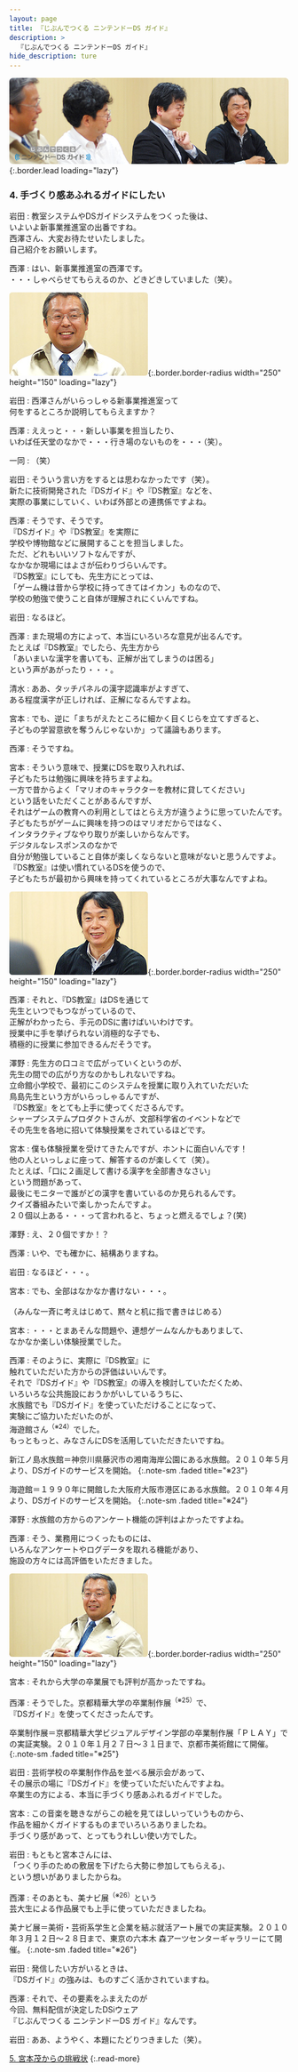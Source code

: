 ```yaml
---
layout: page
title: 『じぶんでつくる ニンテンドーDS ガイド』
description: >
  『じぶんでつくる ニンテンドーDS ガイド』
hide_description: ture
---
```


![](/others/interviews/jp/nds/kg3j/vol1/img/mainvisual4.jpg){:.border.lead loading="lazy"}

### 4. 手づくり感あふれるガイドにしたい

岩田
: 教室システムやDSガイドシステムをつくった後は、<br>いよいよ新事業推進室の出番ですね。<br>西澤さん、大変お待たせいたしました。<br>自己紹介をお願いします。

西澤
: はい、新事業推進室の西澤です。<br>・・・しゃべらせてもらえるのか、どきどきしていました（笑）。

![](/others/interviews/jp/nds/kg3j/vol1/img/photo9.jpg){:.border.border-radius width="250" height="150" loading="lazy"}

岩田
: 西澤さんがいらっしゃる新事業推進室って<br>何をするところか説明してもらえますか？

西澤
: ええっと・・・新しい事業を担当したり、<br>いわば任天堂のなかで・・・行き場のないものを・・・（笑）。

一同
: （笑）

岩田
: そういう言い方をするとは思わなかったです（笑）。<br>新たに技術開発された『DSガイド』や『DS教室』などを、<br>実際の事業にしていく、いわば外部との連携係ですよね。

西澤
: そうです、そうです。<br>『DSガイド』や『DS教室』を実際に<br>学校や博物館などに展開することを担当しました。<br>ただ、どれもいいソフトなんですが、<br>なかなか現場にはよさが伝わりづらいんです。<br>『DS教室』にしても、先生方にとっては、<br>「ゲーム機は昔から学校に持ってきてはイカン」ものなので、<br>学校の勉強で使うこと自体が理解されにくいんですね。

岩田
: なるほど。

西澤
: また現場の方によって、本当にいろいろな意見が出るんです。<br>たとえば『DS教室』でしたら、先生方から<br>「あいまいな漢字を書いても、正解が出てしまうのは困る」<br>という声があがったり・・・。

清水
: ああ、タッチパネルの漢字認識率がよすぎて、<br>ある程度漢字が正しければ、正解になるんですよね。

宮本
: でも、逆に「まちがえたところに細かく目くじらを立てすぎると、<br>子どもの学習意欲を奪うんじゃないか」って議論もあります。

西澤
: そうですね。

宮本
: そういう意味で、授業にDSを取り入れれば、<br>子どもたちは勉強に興味を持ちますよね。<br>一方で昔からよく「マリオのキャラクターを教材に貸してください」<br>という話をいただくことがあるんですが、<br>それはゲームの教育への利用としてはとらえ方が違うように思っていたんです。<br>子どもたちがゲームに興味を持つのはマリオだからではなく、<br>インタラクティブなやり取りが楽しいからなんです。<br>デジタルなレスポンスのなかで<br>自分が勉強していること自体が楽しくならないと意味がないと思うんですよ。<br>『DS教室』は使い慣れているDSを使うので、<br>子どもたちが最初から興味を持ってくれているところが大事なんですよね。

![](/others/interviews/jp/nds/kg3j/vol1/img/photo10.jpg){:.border.border-radius width="250" height="150" loading="lazy"}

西澤
: それと、『DS教室』はDSを通じて<br>先生といつでもつながっているので、<br>正解がわかったら、手元のDSに書けばいいわけです。<br>授業中に手を挙げられない消極的な子でも、<br>積極的に授業に参加できるんだそうです。

澤野
: 先生方の口コミで広がっていくというのが、<br>先生の間での広がり方なのかもしれないですね。<br>立命館小学校で、最初にこのシステムを授業に取り入れていただいた<br>鳥島先生という方がいらっしゃるんですが、<br>『DS教室』をとても上手に使ってくださるんです。<br>シャープシステムプロダクトさんが、文部科学省のイベントなどで<br>その先生を各地に招いて体験授業をされているほどです。

宮本
: 僕も体験授業を受けてきたんですが、ホントに面白いんです！<br>他の人といっしょに座って、解答するのが楽しくて（笑）。<br>たとえば、「口に２画足して書ける漢字を全部書きなさい」<br>という問題があって、<br>最後にモニターで誰がどの漢字を書いているのか見られるんです。<br>クイズ番組みたいで楽しかったんですよ。<br>２０個以上ある・・・って言われると、ちょっと燃えるでしょ？(笑)

澤野
: え、２０個ですか！？

西澤
: いや、でも確かに、結構ありますね。

岩田
: なるほど・・・。

宮本
: でも、全部はなかなか書けない・・・。<br><br>（みんな一斉に考えはじめて、黙々と机に指で書きはじめる）

宮本
: ・・・とまあそんな問題や、連想ゲームなんかもありまして、<br>なかなか楽しい体験授業でした。

西澤
: そのように、実際に『DS教室』に<br>触れていただいた方からの評価はいいんです。<br>それで『DSガイド』や『DS教室』の導入を検討していただくため、<br>いろいろな公共施設におうかがいしているうちに、<br>水族館でも『DSガイド』を使っていただけることになって、<br>実験にご協力いただいたのが、<br>海遊館さん<sup>（※24）</sup>でした。<br>もっともっと、みなさんにDSを活用していただきたいですね。

新江ノ島水族館＝神奈川県藤沢市の湘南海岸公園にある水族館。２０１０年５月より、DSガイドのサービスを開始。
{:.note-sm .faded title="※23"}

海遊館＝１９９０年に開館した大阪府大阪市港区にある水族館。２０１０年４月より、DSガイドのサービスを開始。
{:.note-sm .faded title="※24"}

澤野
: 水族館の方からのアンケート機能の評判はよかったですよね。

西澤
: そう、業務用につくったものには、<br>いろんなアンケートやログデータを取れる機能があり、<br>施設の方々には高評価をいただきました。

![](/others/interviews/jp/nds/kg3j/vol1/img/photo11.jpg){:.border.border-radius width="250" height="150" loading="lazy"}

宮本
: それから大学の卒業展でも評判が高かったですね。

西澤
: そうでした。京都精華大学の卒業制作展<sup>（※25）</sup>で、<br>『DSガイド』を使ってくださったんです。

卒業制作展＝京都精華大学ビジュアルデザイン学部の卒業制作展「ＰＬＡＹ」での実証実験。２０１０年１月２７日〜３１日まで、京都市美術館にて開催。
{:.note-sm .faded title="※25"}

岩田
: 芸術学校の卒業制作作品を並べる展示会があって、<br>その展示の場に『DSガイド』を使っていただいたんですよね。<br>卒業生の方による、本当に手づくり感あふれるガイドでした。

宮本
: この音楽を聴きながらこの絵を見てほしいっていうものから、<br>作品を細かくガイドするものまでいろいろありましたね。<br>手づくり感があって、とってもうれしい使い方でした。

岩田
: もともと宮本さんには、<br>「つくり手のための敷居を下げたら大勢に参加してもらえる」、<br>という想いがありましたからね。

西澤
: そのあとも、美ナビ展<sup>（※26）</sup>という<br>芸大生による作品展でも上手に使っていただきましたね。

美ナビ展＝美術・芸術系学生と企業を結ぶ就活アート展での実証実験。２０１０年３月１２日〜２８日まで、東京の六本木 森アーツセンターギャラリーにて開催。
{:.note-sm .faded title="※26"}

岩田
: 発信したい方がいるときは、<br>『DSガイド』の強みは、ものすごく活かされていますね。

西澤
: それで、その要素をふまえたのが<br>今回、無料配信が決定したDSiウェア<br>『じぶんでつくる ニンテンドーDS ガイド』なんです。

岩田
: ああ、ようやく、本題にたどりつきました（笑）。

[5. 宮本茂からの挑戦状](5.md)
{:.read-more}

